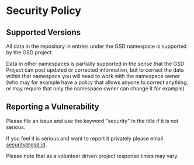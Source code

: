 # Security Policy

## Supported Versions

All data in the repository in entries under the GSD namespace is supported by the GSD project. 

Data in other namespaces is partially supported in the sense that the GSD Project can post 
updated or corrected information, but to correct the data within that namespace you will need to
work with the namespace owner (who may for example have a policy that allows anyone to correct 
anything, or may require that only the namespace owner can change it for example). 

## Reporting a Vulnerability

Please file an issue and use the keyword "security" in the title if it is not serious.

If you feel it is serious and want to report it privately please email security@gsd.id.

Please note that as a volunteer driven project response times may vary.
